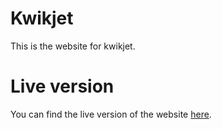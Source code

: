 # Kwikjet 

This is the website for kwikjet.


# Live version

You can find the live version of the website [here](https://cuzimbisonratte.github.io/kwikjet/).